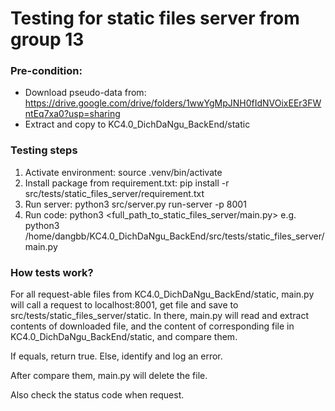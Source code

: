 # Testing for static files server from group 13

### Pre-condition:
- Download pseudo-data from: https://drive.google.com/drive/folders/1wwYgMpJNH0fIdNVOixEEr3FWntEq7xa0?usp=sharing
- Extract and copy to KC4.0_DichDaNgu_BackEnd/static


### Testing steps
1. Activate environment: source .venv/bin/activate
2. Install package from requirement.txt: pip install -r src/tests/static_files_server/requirement.txt
3. Run server: python3 src/server.py run-server -p 8001
4. Run code: python3 <full_path_to_static_files_server/main.py> e.g. python3 /home/dangbb/KC4.0_DichDaNgu_BackEnd/src/tests/static_files_server/main.py

### How tests work?

For all request-able files from KC4.0_DichDaNgu_BackEnd/static, main.py will call a request to localhost:8001, get file and save to src/tests/static_files_server/static. In there, main.py will read and extract contents of downloaded file, and the content of corresponding file in KC4.0_DichDaNgu_BackEnd/static, and compare them.

If equals, return true.
Else, identify and log an error.

After compare them, main.py will delete the file.

Also check the status code when request.

